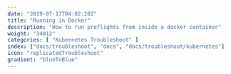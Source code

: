 ```yaml
---
date: "2019-07-17T04:02:20Z"
title: "Running in Docker"
description: "How to run preflights from inside a docker container"
weight: "34012"
categories: [ "Kubernetes Troubleshoot" ]
index: ["docs/troubleshoot", "docs", "docs/troubleshoot/kubernetes"]
icon: "replicatedTroubleshoot"
gradient: "blueToBlue"
---
```

